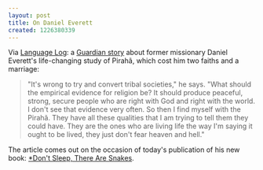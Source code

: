 ```yaml
---
layout: post
title: On Daniel Everett
created: 1226380339
---
```

Via [Language Log](http://languagelog.ldc.upenn.edu/nll/?p=819):  a [Guardian story](http://www.guardian.co.uk/world/2008/nov/10/daniel-everett-amazon) about former missionary Daniel Everett's life-changing study of Pirahã, which cost him two faiths and a marriage:

> "It's wrong to try and convert tribal societies," he says.<!--break--> "What should the empirical evidence for religion be? It should produce peaceful, strong, secure people who are right with God and right with the world. I don't see that evidence very often. So then I find myself with the Pirahã. They have all these qualities that I am trying to tell them they could have. They are the ones who are living life the way I'm saying it ought to be lived, they just don't fear heaven and hell."

The article comes out on the occasion of today's publication of his new book:  [*Don't Sleep, There Are Snakes](http://www.amazon.com/Dont-Sleep-There-Are-Snakes/dp/0375425020?tag=mcdema-20).
